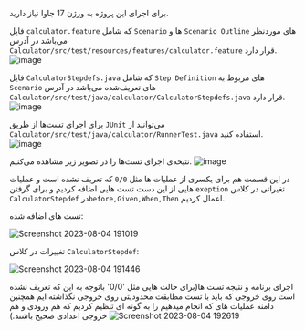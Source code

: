 برای اجرای این پروژه به ورژن 17 جاوا نیاز دارید.

فایل `calculator.feature`  که شامل `Scenario` ها و `Scenario Outline‍` های موردنظر می‌باشد در آدرس `Calculator/src/test/resources/features/calculator.feature` قرار دارد.
![image](https://github.com/alrz1999/SE-LAB-3/assets/45371919/b1c38a71-0e82-423b-b7b5-9cf8fbf932b7)

فایل `CalculatorStepdefs.java` که شامل `Step Definition` های مربوط به `Scenario‍` های تعریف‌شده می‌باشد در آدرس `Calculator/src/test/java/calculator/CalculatorStepdefs.java` قرار دارد.
![image](https://github.com/alrz1999/SE-LAB-3/assets/45371919/69bf3a65-f903-4656-873d-8da03fd83a85)

برای اجرای تست‌ها از ظریق `JUnit` می‌توانید از `Calculator/src/test/java/calculator/RunnerTest.java` استفاده کنید.
![image](https://github.com/alrz1999/SE-LAB-3/assets/45371919/95eb2225-27b5-460f-b7d2-c4eefaca8e7d)

نتیحه‌ی اجرای تست‌ها را در تصویر زیر مشاهده می‌کنیم.
![image](https://github.com/alrz1999/SE-LAB-3/assets/45371919/3683f2b5-634d-44c8-ba1f-95b14e239abd)

در این قسمت هم برای یکسری از عملیات ها مثل `0/0` که تعریف نشده است و عملیات هایی از این دست تست هایی اضافه کردیم و برای گرفتن `exeption` تغیراتی در کلاس `CalculatorStepdef` در`before,Given,When,Then` اعمال کردیم.

تست های اضافه شده:

![Screenshot 2023-08-04 191019](https://github.com/morethanwords/tweb/assets/101315890/28967835-221e-4f8f-9971-e3724edb172c)

تغییرات در کلاس `CalculatorStepdef`:

![Screenshot 2023-08-04 191446](https://github.com/alrz1999/SE-LAB-3/assets/101315890/bc22a0b8-f6a9-482d-b1e0-21a14f2b6213)

اجرای برنامه و نتیجه تست ها(برای حالت هایی مثل '0/0' باتوجه به این که تعریف نشده است روی خروجی که باید با تست مطابقت محدودیتی روی خروجی نگذاشته ایم همچنین دامنه عملیات های که انجام میدهیم را به گونه ای تنظیم کردیم که هم ورودی و هم خروجی اعدادی صحیح باشند.)
![Screenshot 2023-08-04 192619](https://github.com/alrz1999/SE-LAB-3/assets/101315890/5da9adbb-9ba8-4243-bf0e-14528b07c04a)
